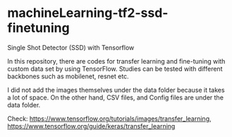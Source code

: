 # machineLearning-tf2-ssd-finetuning
Single Shot Detector (SSD) with Tensorflow

In this repository, there are codes for transfer learning and fine-tuning with custom data set by using TensorFlow. Studies can be tested with different backbones such as mobilenet, resnet etc.

I did not add the images themselves under the data folder because it takes a lot of space. On the other hand, CSV files, and Config files are under the data folder.

Check: https://www.tensorflow.org/tutorials/images/transfer_learning, https://www.tensorflow.org/guide/keras/transfer_learning
